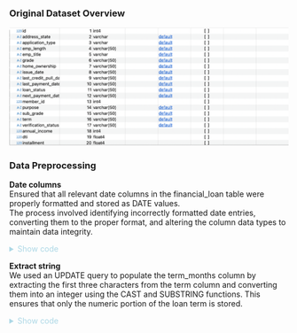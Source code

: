 ### Original Dataset Overview


![](images/info.png)

### Data Preprocessing <br>

**Date columns**<br>
Ensured that all relevant date columns in the financial_loan table were properly formatted and stored as DATE values. <br>
The process involved identifying incorrectly formatted date entries, converting them to the proper format, and altering the column data types to maintain data integrity.
<details>
<summary style="color: lightblue;"> Show code </summary>

```sql
SELECT 
	issue_date
FROM financial_loan fl
WHERE issue_date !~ '^\d{4}-\d{2}-\d{2}$';

SELECT 
	last_credit_pull_date
FROM financial_loan fl
WHERE last_credit_pull_date !~ '^\d{4}-\d{2}-\d{2}$';


SELECT 
	next_payment_date
FROM financial_loan fl
WHERE next_payment_date !~ '^\d{4}-\d{2}-\d{2}$';

SELECT 
	last_payment_date
FROM financial_loan fl
WHERE last_payment_date !~ '^\d{4}-\d{2}-\d{2}$';

ALTER TABLE financial_loan
ALTER COLUMN issue_date TYPE DATE USING TO_DATE(issue_date, 'YYYY-MM-DD'),
ALTER COLUMN last_credit_pull_date TYPE DATE USING TO_DATE(last_credit_pull_date, 'YYYY-MM-DD'),
ALTER COLUMN last_payment_date TYPE DATE USING TO_DATE(last_payment_date, 'YYYY-MM-DD'),
ALTER COLUMN next_payment_date TYPE DATE USING TO_DATE(next_payment_date, 'YYYY-MM-DD');
```
</details>

**Extract string** <br>
We used an UPDATE query to populate the term_months column by extracting the first three characters from the term column and converting them into an integer using the CAST and SUBSTRING functions. This ensures that only the numeric portion of the loan term is stored.
   
<details>
<summary style="color: lightblue;"> Show code </summary>
```sql
ALTER TABLE financial_loan
ADD COLUMN term_months INTEGER;

UPDATE financial_loan
SET term_months = CAST(SUBSTRING(term FROM 1 FOR 3) AS INTEGER);
```
</details> 
